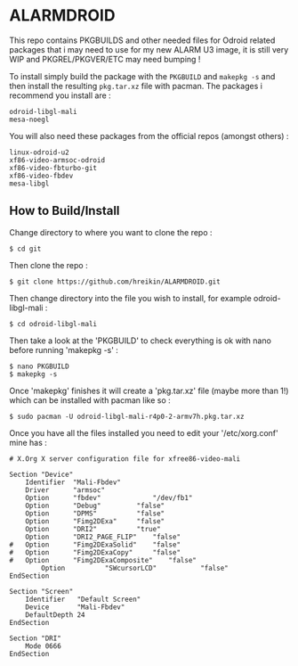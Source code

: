 ALARMDROID
==========
This repo contains PKGBUILDS and other needed files for Odroid related packages that i may need to use for my new ALARM U3 image, it is still very WIP and PKGREL/PKGVER/ETC may need bumping !

To install simply build the package with the `PKGBUILD` and `makepkg -s` and then install the resulting `pkg.tar.xz` file with pacman. The packages i recommend you install are :
```
odroid-libgl-mali
mesa-noegl
```
You will also need these packages from the official repos (amongst others) :
```
linux-odroid-u2
xf86-video-armsoc-odroid
xf86-video-fbturbo-git
xf86-video-fbdev
mesa-libgl
```
How to Build/Install
--------------------
Change directory to where you want to clone the repo :
```
$ cd git
```
Then clone the repo :
```
$ git clone https://github.com/hreikin/ALARMDROID.git
```
Then change directory into the file you wish to install, for example odroid-libgl-mali :
```
$ cd odroid-libgl-mali
```
Then take a look at the 'PKGBUILD' to check everything is ok with nano before running 'makepkg -s' :
```
$ nano PKGBUILD
$ makepkg -s
```
Once 'makepkg' finishes it will create a 'pkg.tar.xz' file (maybe more than 1!) which can be installed with pacman like so :
```
$ sudo pacman -U odroid-libgl-mali-r4p0-2-armv7h.pkg.tar.xz
```
Once you have all the files installed you need to edit your '/etc/xorg.conf' mine has :
```
# X.Org X server configuration file for xfree86-video-mali

Section "Device"
	Identifier 	"Mali-Fbdev"
	Driver		"armsoc"
	Option		"fbdev"           	"/dev/fb1"
	Option  	"Debug" 		"false"
	Option		"DPMS"			"false"
	Option		"Fimg2DExa"		"false"
	Option		"DRI2"			"true"
	Option		"DRI2_PAGE_FLIP"	"false"
#	Option		"Fimg2DExaSolid"	"false"
#	Option		"Fimg2DExaCopy"		"false"
#	Option		"Fimg2DExaComposite"	"false"
        Option          "SWcursorLCD"           "false"
EndSection

Section "Screen"
	Identifier   "Default Screen"
	Device       "Mali-Fbdev"
	DefaultDepth 24
EndSection

Section "DRI"
	Mode 0666
EndSection
```
